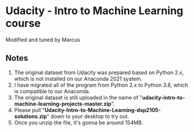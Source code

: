 # Udacity - Intro to Machine Learning course

Modified and tuned by Marcus



## Notes

1. The original dataset from Udacity was prepared based on Python 2.x, which is not installed on our Anaconda 2021 system.
2. I have migrated all of the program from Python 2.x to Python 3.8, which is compatible to our Anaconda.
3. The original dataset is still uploaded in the name of "**udacity-intro-to-machine-learning-projects-master.zip**".
4. Please pull "**Udacity-Intro-to-Machine-Learning-dsp2105-solutions.zip**" down to your desktop to try out.
5. Once you unzip the file, it's gonna be around 154MB.

